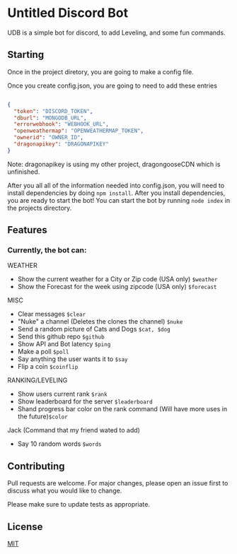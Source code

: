 # Untitled Discord Bot

UDB is a simple bot for discord, to add Leveling, and some fun commands.

## Starting

Once in the project diretory, you are going to make a config file.

Once you create config.json, you are going to need to add these entries

```json

{
  "token": "DISCORD_TOKEN",
  "dburl": "MONGODB_URL",
  "errorwebhook": "WEBHOOK_URL",
  "openweathermap": "OPENWEATHERMAP_TOKEN",
  "ownerid": "OWNER_ID",
  "dragonapikey": "DRAGONAPIKEY"
}

```

Note: dragonapikey is using my other project, dragongooseCDN which is unfinished.

After you all all of the information needed into config.json, 
you will need to install dependencies by doing `npm install`.
After you install dependencies, you are ready to start the bot!
You can start the bot by running `node index` in the projects directory.

## Features
### Currently, the bot can:

WEATHER
* Show the current weather for a City or Zip code (USA only) `$weather`
* Show the Forecast for the week using zipcode (USA only) `$forecast`

MISC
* Clear messages `$clear`
* "Nuke" a channel (Deletes the clones the channel) `$nuke`
* Send a random picture of Cats and Dogs `$cat, $dog`
* Send this github repo `$github`
* Show API and Bot latency `$ping`
* Make a poll `$poll`
* Say anything the user wants it to `$say`
* Flip a coin `$coinflip`

RANKING/LEVELING
* Show users current rank `$rank`
* Show leaderboard for the server `$leaderboard`
* Shand progress bar color on the rank command (Will have more uses in the future)`$color`

Jack (Command that my friend wated to add)
* Say 10 random words `$words`

## Contributing
Pull requests are welcome. For major changes, please open an issue first to discuss what you would like to change.

Please make sure to update tests as appropriate.

## License
[MIT](https://choosealicense.com/licenses/mit/)
